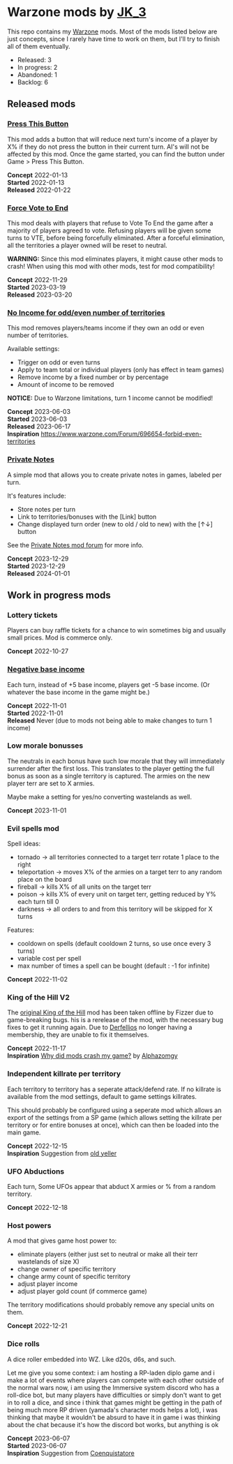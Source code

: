 # Warzone mods by [JK_3](https://www.warzone.com/Profile?p=31105111944)

This repo contains my [Warzone](https://www.warzone.com) mods. Most of the mods listed below are just concepts, since I rarely have time to work on them, but I'll try to finish all of them eventually.

* Released: 3
* In progress: 2
* Abandoned: 1
* Backlog: 6

## Released mods

### [Press This Button](https://github.com/WarzoneJK3/WarzoneMods/tree/main/PressThisButton)

This mod adds a button that will reduce next turn's income of a player by X% if they do not press the button in their current turn. AI's will not be affected by this mod. Once the game started, you can find the button under Game > Press This Button.

**Concept** 2022-01-13<br>
**Started** 2022-01-13<br>
**Released** 2022-01-22

### [Force Vote to End](https://github.com/WarzoneJK3/WarzoneMods/tree/main/VoteToEnd)

This mod deals with players that refuse to Vote To End the game after a majority of players agreed to vote.
Refusing players will be given some turns to VTE, before being forcefully eliminated.
After a forceful elimination, all the territories a player owned will be reset to neutral.

**WARNING:** Since this mod eliminates players, it might cause other mods to crash! When using this mod with other mods, test for mod compatibility!

**Concept** 2022-11-29<br>
**Started** 2023-03-19<br>
**Released** 2023-03-20

### [No Income for odd/even number of territories](https://github.com/WarzoneJK3/WarzoneMods/tree/main/IncomeOnOddOrEvenTerritories)

This mod removes players/teams income if they own an odd or even number of territories.

Available settings:

* Trigger on odd or even turns
* Apply to team total or individual players (only has effect in team games)
* Remove income by a fixed number or by percentage
* Amount of income to be removed

**NOTICE:** Due to Warzone limitations, turn 1 income cannot be modified!

**Concept** 2023-06-03<br>
**Started** 2023-06-03<br>
**Released** 2023-06-17<br>
**Inspiration** https://www.warzone.com/Forum/696654-forbid-even-territories

### [Private Notes](https://github.com/WarzoneJK3/WarzoneMods/tree/main/PrivateNotes)

A simple mod that allows you to create private notes in games, labeled per turn. 

It's features include: 

* Store notes per turn
* Link to territories/bonuses with the [Link] button
* Change displayed turn order (new to old / old to new) with the [↑↓] button

See the [Private Notes mod forum](https://www.warzone.com/Forum/736269-new-private-notes-mod) for more info. 

**Concept** 2023-12-29<br>
**Started** 2023-12-29<br>
**Released** 2024-01-01

## Work in progress mods

### Lottery tickets

Players can buy raffle tickets for a chance to win sometimes big and usually small prices.
Mod is commerce only.

**Concept** 2022-10-27

### [Negative base income](https://github.com/WarzoneJK3/WarzoneMods/tree/main/NegativeBaseIncome)

Each turn, instead of +5 base income, players get -5 base income. (Or whatever the base income in the game might be.)

**Concept** 2022-11-01<br>
**Started** 2022-11-01<br>
**Released** Never (due to mods not being able to make changes to turn 1 income)

### Low morale bonusses

The neutrals in each bonus have such low morale that they will immediately surrender after the first loss. This translates to the player getting the full bonus as soon as a single territory is captured. The armies on the new  player terr are set to X armies.

Maybe make a setting for yes/no converting wastelands as well.

**Concept** 2023-11-01

### Evil spells mod

Spell ideas:

* tornado -> all territories connected to a target terr rotate 1 place to the right
* teleportation -> moves X% of the armies on a target terr to any random place on the board
* fireball -> kills X% of all units on the target terr
* poison -> kills X% of every unit on target terr, getting reduced by Y% each turn till 0
* darkness -> all orders to and from this territory will be skipped for X turns

Features:

* cooldown on spells (default cooldown 2 turns, so use once every 3 turns)
* variable cost per spell
* max number of times a spell can be bought (default : -1 for infinite)

**Concept** 2022-11-02

### King of the Hill V2

The [original King of the Hill](https://github.com/Derfellios/King-Of-The-Hills) mod has been taken offline by Fizzer due to game-breaking bugs.
his is a rerelease of the mod, with the necessary bug fixes to get it running again.
Due to [Derfellios](https://www.warzone.com/Profile?p=6146168723) no longer having a membership, they are unable to fix it themselves. 

**Concept** 2022-11-17<br>
**Inspiration** [Why did mods crash my game?](https://www.warzone.com/Forum/658643-mods-crash-game-details-inside) by [Alphazomgy](https://www.warzone.com/Profile?p=50141161968)

### Independent killrate per territory

Each territory to territory has a seperate attack/defend rate. If no killrate is available from the mod settings, default to game settings killrates.

This should probably be configured using a seperate mod which allows an export of the settings from a SP game (which allows setting the killrate per territory or for entire bonuses at once), which can then be loaded into the main game.

**Concept** 2022-12-15<br>
**Inspiration** Suggestion from [old yeller](https://www.warzone.com/Profile?p=80121463364)

### UFO Abductions

Each turn, Some UFOs appear that abduct X armies or % from a random territory.

**Concept** 2022-12-18

### Host powers

A mod that gives game host power to:

* eliminate players (either just set to neutral or make all their terr wastelands of size X)
* change owner of specific territory
* change army count of specific territory
* adjust player income
* adjust player gold count (if commerce game)

The territory modifications should probably remove any special units on them.

**Concept** 2022-12-21

### Dice rolls

A dice roller embedded into WZ. Like d20s, d6s, and such.

Let me give you some context: i am hosting a RP-laden diplo game
and i make a lot of events where players can compete with each other outside of the normal wars
now, i am using the Immersive system discord who has a roll-dice bot, but many players have difficulties or simply don't want to get in to roll a dice, and since i think that games might be getting in the path of being much more RP driven (yamada's character mods helps a lot), i was thinking that maybe it wouldn't be absurd to have it in game i was thinking about the chat because it's how the discord bot works, but anything is ok

**Concept** 2023-06-07<br>
**Started** 2023-06-07<br>
**Inspiration** Suggestion from [Coenquistatore](https://www.warzone.com/Profile?p=50135888788)